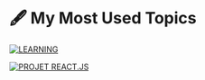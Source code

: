 # 🖋️ My Most Used Topics


[![LEARNING](https://img.shields.io/badge/LEARNING-00BFFF?style=for-the-badge&logo=google&logoColor=white)](https://github.com/zakariaghrib?tab=repositories&q=topic%3Ajavascript,typescript)

[![PROJET REACT.JS](https://img.shields.io/badge/PROJET_REACT.JS-61DAFB?style=for-the-badge&logo=react&logoColor=black)](https://github.com/zakariaghrib?tab=repositories&q=topic%3Anfccard)

